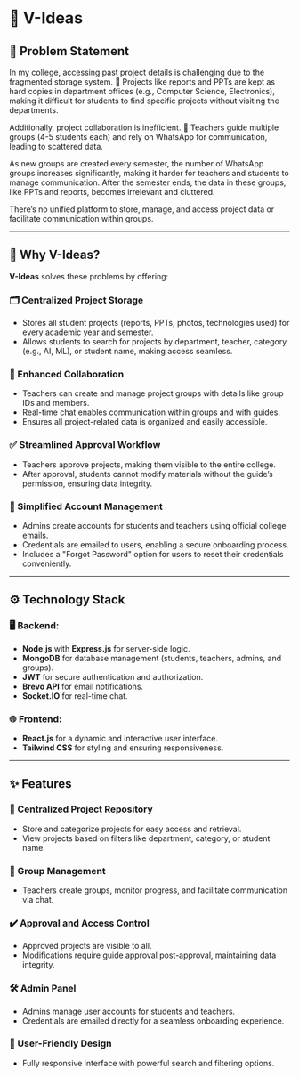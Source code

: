 # 🚀 V-Ideas

## 📌 Problem Statement
In my college, accessing past project details is challenging due to the fragmented storage system. 📂 Projects like reports and PPTs are kept as hard copies in department offices (e.g., Computer Science, Electronics), making it difficult for students to find specific projects without visiting the departments.

Additionally, project collaboration is inefficient. 🤝 Teachers guide multiple groups (4-5 students each) and rely on WhatsApp for communication, leading to scattered data.

As new groups are created every semester, the number of WhatsApp groups increases significantly, making it harder for teachers and students to manage communication. After the semester ends, the data in these groups, like PPTs and reports, becomes irrelevant and cluttered.

There’s no unified platform to store, manage, and access project data or facilitate communication within groups.

---

## 🌟 Why V-Ideas?
**V-Ideas** solves these problems by offering:

### 🗂️ Centralized Project Storage
- Stores all student projects (reports, PPTs, photos, technologies used) for every academic year and semester.
- Allows students to search for projects by department, teacher, category (e.g., AI, ML), or student name, making access seamless.

### 🤝 Enhanced Collaboration
- Teachers can create and manage project groups with details like group IDs and members.
- Real-time chat enables communication within groups and with guides.
- Ensures all project-related data is organized and easily accessible.

### ✅ Streamlined Approval Workflow
- Teachers approve projects, making them visible to the entire college.
- After approval, students cannot modify materials without the guide’s permission, ensuring data integrity.

### 🔑 Simplified Account Management
- Admins create accounts for students and teachers using official college emails.
- Credentials are emailed to users, enabling a secure onboarding process.
- Includes a "Forgot Password" option for users to reset their credentials conveniently.

---

## ⚙️ Technology Stack

### 🖥️ Backend:
- **Node.js** with **Express.js** for server-side logic.
- **MongoDB** for database management (students, teachers, admins, and groups).
- **JWT** for secure authentication and authorization.
- **Brevo API** for email notifications.
- **Socket.IO** for real-time chat.

### 🌐 Frontend:
- **React.js** for a dynamic and interactive user interface.
- **Tailwind CSS** for styling and ensuring responsiveness.

---

## ✨ Features

### 📁 Centralized Project Repository
- Store and categorize projects for easy access and retrieval.
- View projects based on filters like department, category, or student name.

### 👥 Group Management
- Teachers create groups, monitor progress, and facilitate communication via chat.

### ✔️ Approval and Access Control
- Approved projects are visible to all.
- Modifications require guide approval post-approval, maintaining data integrity.

### 🛠️ Admin Panel
- Admins manage user accounts for students and teachers.
- Credentials are emailed directly for a seamless onboarding experience.

### 📱 User-Friendly Design
- Fully responsive interface with powerful search and filtering options.

